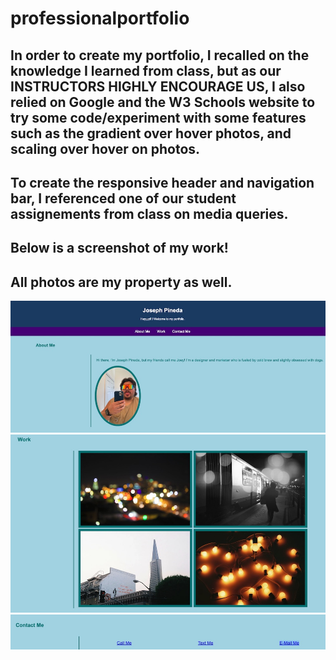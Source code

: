 # professionalportfolio

## In order to create my portfolio, I recalled on the knowledge I learned from class, but as our INSTRUCTORS HIGHLY ENCOURAGE US, I also relied on Google and the W3 Schools website to try some code/experiment with some features such as the gradient over hover photos, and scaling over hover on photos.

## To create the responsive header and navigation bar, I referenced one of our student assignements from class on media queries.

## Below is a screenshot of my work!

## All photos are my property as well.

![Screenshot](assets/images/Screenshot-1.jpeg)
![Screenshot](assets/images/Screenshot-2.jpeg)
![Screenshot](assets/images/Screenshot-3.jpeg)
